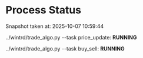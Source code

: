 # Process Status

Snapshot taken at: 2025-10-07 10:59:44

../wintrd/trade_algo.py --task price_update: **RUNNING**

../wintrd/trade_algo.py --task buy_sell: **RUNNING**

